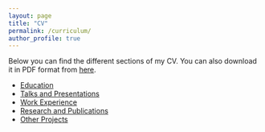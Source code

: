 ```yaml
---
layout: page
title: "CV"
permalink: /curriculum/
author_profile: true
---
```


Below you can find the different sections of my CV.
You can also download it in PDF format from [here](../documents/CV.pdf).

- [Education](./education)
- [Talks and Presentations](../talks)
- [Work Experience](./work)
- [Research and Publications](../research)
- [Other Projects](../projects)